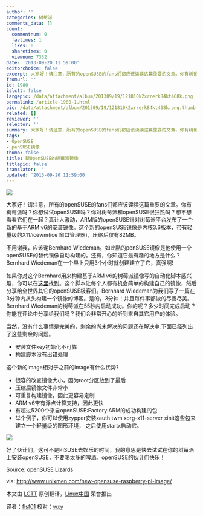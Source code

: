 ```yaml
---
author: ''
categories: 树莓派
comments_data: []
count:
  commentnum: 0
  favtimes: 1
  likes: 0
  sharetimes: 0
  viewnum: 7332
date: '2013-09-20 11:59:00'
editorchoice: false
excerpt: 大家好！请注意，所有的openSUSE的fans们都应该读读这篇重要的文章。你有树莓派吗？你想试试openSUSE吗？你对树莓派和openSUSE很狂热吗？想不想看看它们在一起？真让人激动，ARM版的openSUSE针对树莓派平台发布了一  ...
fromurl: ''
id: 1980
islctt: false
largepic: /data/attachment/album/201309/19/121810k2xrrerk84kt468k.png
permalink: /article-1980-1.html
pic: /data/attachment/album/201309/19/121810k2xrrerk84kt468k.png.thumb.jpg
related: []
reviewer: ''
selector: ''
summary: 大家好！请注意，所有的openSUSE的fans们都应该读读这篇重要的文章。你有树莓派吗？你想试试openSUSE吗？你对树莓派和openSUSE很狂热吗？想不想看看它们在一起？真让人激动，ARM版的openSUSE针对树莓派平台发布了一  ...
tags:
- OpenSUSE
- penSUSE镜像
thumb: false
title: 新OpenSUSE的树莓派镜像
titlepic: false
translator: ''
updated: '2013-09-20 11:59:00'
---
```


![](/data/attachment/album/201309/19/121810k2xrrerk84kt468k.png)


大家好！请注意，所有的openSUSE的fans们都应该读读这篇重要的文章。你有树莓派吗？你想试试openSUSE吗？你对树莓派和openSUSE很狂热吗？想不想看看它们在一起？真让人激动，ARM版的openSUSE针对树莓派平台发布了一个新的基于ARM v6的[安装镜像](http://www.zq1.de/%7Ebernhard/linux/opensuse/raspberrypi-opensuse-20130907.img.xz)。这个新的openSUSE镜像是内核3.6版本，带有轻量级的X11/icewm(ice 窗口管理器)，压缩后仅有82MB。


不用谢我，应该谢Bernhard Wiedeman。如此酷的penSUSE镜像是他使用一个openSUSE的替代镜像自动构建的。还有，你知道它最有趣的地方是什么？Bernhard Wiedeman在一个早上只用3个小时就创建建立了它，真强啊!


如果你对这个Bernhard用来构建基于ARM v6的树莓派镜像写的自动化脚本感兴趣，你可以在[这里](https://build.opensuse.org/package/show/devel:ARM:Factory:Contrib:RaspberryPi/altimagebuild)找到。这个脚本让每个人都有机会简单的构建自己的镜像，然后分享给全世界其它的openSUSE极客们。Bernhard Wiedeman为我们写了一篇在3分钟内从头构建一个镜像的博客。是的，3分钟！并且每件事都做的尽善尽美。Bernhard Wiedeman的树莓派在55秒内启动成功。你的呢？多少时间完成启动？你能在评论中分享给我们吗？我们会非常开心的听到来自其它用户的体验。


当然，没有什么事情是完美的，剩余的尚未解决的问题还在解决中.下面已经列出了这些剩余的问题。


* 安装文件key初始化不可靠
* 构建脚本没有出错处理


这个新的image相对于之前的image有什么优势?


* 很容的改变镜像大小，因为root分区放到了最后
* 压缩后镜像文件非常小
* 可重复构建镜像，因此更容易定制
* ARM v6带有浮点计算支持，因此更快
* 有超过5200个来自openSUSE:Factory:ARM的成功构建的包
* 举个例子，你可以使用zypper安装xauth twm xorg-x11-server xinit这些包来建立一个轻量级的图形环境， 之后使用startx启动它。


![](/data/attachment/album/201309/19/121839fdkkv7hkh8khd7xb.gif)


好了伙计们，这可不是PiSUSE去娱乐的时间，我的意思是快去试试在你的树莓派上安装openSUSE，不要喝太多的啤酒。openSUSE的伙计们快乐！


Source: [openSUSE Lizards](https://lizards.opensuse.org/2013/09/07/new-raspberry-pi-image/)


 


via: <http://www.unixmen.com/new-opensuse-raspberry-pi-image/>


本文由 [LCTT](https://github.com/LCTT/TranslateProject) 原创翻译，[Linux中国](http://linux.cn/portal.php) 荣誉推出


译者：[flsf01](http://linux.cn/space/flsf01) 校对：[wxy](http://linux.cn/space/wxy)